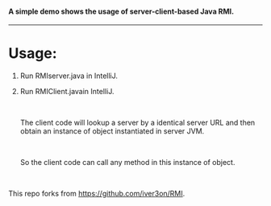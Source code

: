 #### A simple demo shows the usage of server-client-based Java RMI.

---



# Usage:

1. Run RMIserver.java in IntelliJ.

2. Run RMIClient.javain IntelliJ.

   ​

   The client code will lookup a server by a identical server URL and then obtain an instance of object instantiated in server JVM.

   ​

   So the client code can call any method in this instance of object.

   ​



This repo forks from https://github.com/iver3on/RMI.